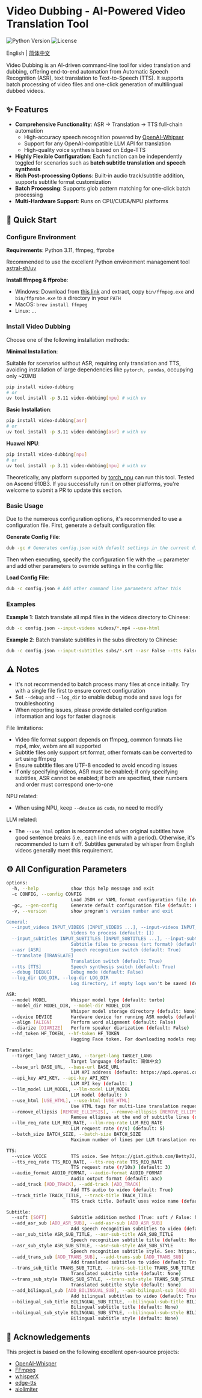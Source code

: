# Video Dubbing - AI-Powered Video Translation Tool

![Python Version](https://img.shields.io/badge/python-3.11-blue)
![License](https://img.shields.io/badge/license-MIT-green)

English | [简体中文](./README.md)

Video Dubbing is an AI-driven command-line tool for video translation and dubbing, offering end-to-end automation from Automatic Speech Recognition (ASR), text translation to Text-to-Speech (TTS). It supports batch processing of video files and one-click generation of multilingual dubbed videos.

## ✨ Features

- **Comprehensive Functionality**: ASR → Translation → TTS full-chain automation
  - High-accuracy speech recognition powered by [OpenAI-Whipser](https://github.com/openai/whisper)
  - Support for any OpenAI-compatible LLM API for translation
  - High-quality voice synthesis based on Edge-TTS
- **Highly Flexible Configuration**: Each function can be independently toggled for scenarios such as **batch subtitle translation** and **speech synthesis**
- **Rich Post-processing Options**: Built-in audio track/subtitle addition, supports subtitle format customization
- **Batch Processing**: Supports glob pattern matching for one-click batch processing
- **Multi-Hardware Support**: Runs on CPU/CUDA/NPU platforms

## 🚀 Quick Start

### Configure Environment

**Requirements**: Python 3.11, ffmpeg, ffprobe

Recommended to use the excellent Python environment management tool [astral-sh/uv](https://github.com/astral-sh/uv)

**Install ffmpeg & ffprobe**:

- Windows: Download from [this link](https://github.com/BtbN/FFmpeg-Builds/releases/download/latest/ffmpeg-master-latest-win64-gpl.zip) and extract, copy `bin/ffmpeg.exe` and `bin/ffprobe.exe` to a directory in your `PATH`
- MacOS: `brew install ffmpeg`
- Linux: ...

### Install Video Dubbing

Choose one of the following installation methods:

**Minimal Installation**:

Suitable for scenarios without ASR, requiring only translation and TTS, avoiding installation of large dependencies like `pytorch, pandas`, occupying only ~20MB

```bash
pip install video-dubbing
# or
uv tool install -p 3.11 video-dubbing[npu] # with uv
```

**Basic Installation**:

```bash
pip install video-dubbing[asr]
# or
uv tool install -p 3.11 video-dubbing[asr] # with uv
```

**Huawei NPU**:

```bash
pip install video-dubbing[npu]
# or
uv tool install -p 3.11 video-dubbing[npu] # with uv
```

Theoretically, any platform supported by [torch_npu](https://gitee.com/ascend/pytorch) can run this tool. Tested on Ascend 910B3. If you successfully run it on other platforms, you're welcome to submit a PR to update this section.

### Basic Usage

Due to the numerous configuration options, it's recommended to use a configuration file. First, generate a default configuration file:

**Generate Config File**:

```bash
dub -gc # Generates config.json with default settings in the current directory
```

Then when executing, specify the configuration file with the `-c` parameter and add other parameters to override settings in the config file:

**Load Config File**:

```bash
dub -c config.json # Add other command line parameters after this
```

### Examples

**Example 1**: Batch translate all mp4 files in the videos directory to Chinese:

```bash
dub -c config.json --input-videos videos/*.mp4 --use-html
```

**Example 2**: Batch translate subtitles in the subs directory to Chinese:

```bash
dub -c config.json --input-subtitles subs/*.srt --asr False --tts False
```

## ⚠️ Notes

- It's not recommended to batch process many files at once initially. Try with a single file first to ensure correct configuration
- Set `--debug` and `--log_dir` to enable debug mode and save logs for troubleshooting
- When reporting issues, please provide detailed configuration information and logs for faster diagnosis

File limitations:

- Video file format support depends on ffmpeg, common formats like mp4, mkv, webm are all supported
- Subtitle files only support srt format, other formats can be converted to srt using ffmpeg
- Ensure subtitle files are UTF-8 encoded to avoid encoding issues
- If only specifying videos, ASR must be enabled; if only specifying subtitles, ASR cannot be enabled; if both are specified, their numbers and order must correspond one-to-one

NPU related:

- When using NPU, keep `--device` as `cuda`, no need to modify

LLM related:

- The `--use_html` option is recommended when original subtitles have good sentence breaks (i.e., each line ends with a period). Otherwise, it's recommended to turn it off. Subtitles generated by whisper from English videos generally meet this requirement.

## ⚙️ All Configuration Parameters

```bash
options:
  -h, --help            show this help message and exit
  -c CONFIG, --config CONFIG
                        Load JSON or YAML format configuration file (default: None)
  -gc, --gen-config     Generate default configuration file (default: False)
  -v, --version         show program's version number and exit

General:
  --input_videos INPUT_VIDEOS [INPUT_VIDEOS ...], --input-videos INPUT_VIDEOS [INPUT_VIDEOS ...]
                        Videos to process (default: [])
  --input_subtitles INPUT_SUBTITLES [INPUT_SUBTITLES ...], --input-subtitles INPUT_SUBTITLES [INPUT_SUBTITLES ...]
                        Subtitle files to process (srt format) (default: [])
  --asr [ASR]           Speech recognition switch (default: True)
  --translate [TRANSLATE]
                        Translation switch (default: True)
  --tts [TTS]           Speech synthesis switch (default: True)
  --debug [DEBUG]       Debug mode (default: False)
  --log_dir LOG_DIR, --log-dir LOG_DIR
                        Log directory, if empty logs won't be saved (default: None)

ASR:
  --model MODEL         Whisper model type (default: turbo)
  --model_dir MODEL_DIR, --model-dir MODEL_DIR
                        Whisper model storage directory (default: None)
  --device DEVICE       Hardware device for running ASR models (default: cuda)
  --align [ALIGN]       Perform word alignment (default: False)
  --diarize [DIARIZE]   Perform speaker diarization (default: False)
  --hf_token HF_TOKEN, --hf-token HF_TOKEN
                        Hugging Face token. For downloading models requiring user agreement (default: )

Translate:
  --target_lang TARGET_LANG, --target-lang TARGET_LANG
                        Target language (default: 简体中文)
  --base_url BASE_URL, --base-url BASE_URL
                        LLM API address (default: https://api.openai.com/v1)
  --api_key API_KEY, --api-key API_KEY
                        LLM API key (default: )
  --llm_model LLM_MODEL, --llm-model LLM_MODEL
                        LLM model (default: )
  --use_html [USE_HTML], --use-html [USE_HTML]
                        Use HTML tags for multi-line translation requests. Recommended when subtitles have good sentence breaks (default: False)
  --remove_ellipsis [REMOVE_ELLIPSIS], --remove-ellipsis [REMOVE_ELLIPSIS]
                        Remove ellipses at the end of subtitle lines (default: False)
  --llm_req_rate LLM_REQ_RATE, --llm-req-rate LLM_REQ_RATE
                        LLM request rate (r/s) (default: 5)
  --batch_size BATCH_SIZE, --batch-size BATCH_SIZE
                        Maximum number of lines per LLM translation request. Too large will increase failure rate (default: 10)

TTS:
  --voice VOICE         TTS voice. See https://gist.github.com/BettyJJ/17cbaa1de96235a7f5773b8690a20462 (default: zh-CN-YunyangNeural)
  --tts_req_rate TTS_REQ_RATE, --tts-req-rate TTS_REQ_RATE
                        TTS request rate (r/10s) (default: 3)
  --audio_format AUDIO_FORMAT, --audio-format AUDIO_FORMAT
                        Audio output format (default: aac)
  --add_track [ADD_TRACK], --add-track [ADD_TRACK]
                        Add TTS audio to video (default: True)
  --track_title TRACK_TITLE, --track-title TRACK_TITLE
                        TTS track title. Default uses voice name (default: None)

Subtitle:
  --soft [SOFT]         Subtitle addition method (True: soft / False: hard) (currently only supports soft subtitles) (default: True)
  --add_asr_sub [ADD_ASR_SUB], --add-asr-sub [ADD_ASR_SUB]
                        Add speech recognition subtitles to video (default: True)
  --asr_sub_title ASR_SUB_TITLE, --asr-sub-title ASR_SUB_TITLE
                        Speech recognition subtitle title (default: None)
  --asr_sub_style ASR_SUB_STYLE, --asr-sub-style ASR_SUB_STYLE
                        Speech recognition subtitle style. See: https://github.com/yuanshanhua/video-dubbing/blob/main/docs/subtitle_style_en.md (default: None)
  --add_trans_sub [ADD_TRANS_SUB], --add-trans-sub [ADD_TRANS_SUB]
                        Add translated subtitles to video (default: True)
  --trans_sub_title TRANS_SUB_TITLE, --trans-sub-title TRANS_SUB_TITLE
                        Translated subtitle title (default: None)
  --trans_sub_style TRANS_SUB_STYLE, --trans-sub-style TRANS_SUB_STYLE
                        Translated subtitle style (default: None)
  --add_bilingual_sub [ADD_BILINGUAL_SUB], --add-bilingual-sub [ADD_BILINGUAL_SUB]
                        Add bilingual subtitles to video (default: True)
  --bilingual_sub_title BILINGUAL_SUB_TITLE, --bilingual-sub-title BILINGUAL_SUB_TITLE
                        Bilingual subtitle title (default: None)
  --bilingual_sub_style BILINGUAL_SUB_STYLE, --bilingual-sub-style BILINGUAL_SUB_STYLE
                        Bilingual subtitle style (default: None)
```

## 🙏 Acknowledgements

This project is based on the following excellent open-source projects:

- [OpenAI-Whisper](https://github.com/openai/whisper)
- [FFmpeg](https://ffmpeg.org/)
- [whisperX](https://github.com/m-bain/whisperX)
- [edge-tts](https://github.com/rany2/edge-tts)
- [aiolimiter](https://github.com/mjpieters/aiolimiter)
